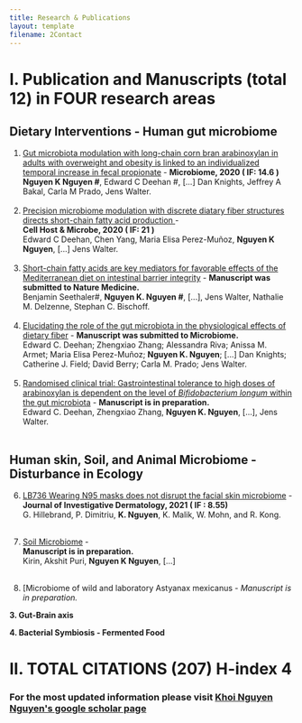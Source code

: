 ```yaml
---
title: Research & Publications
layout: template
filename: 2Contact
--- 
```


# I.  Publication and Manuscripts (total 12) in FOUR research areas 

## Dietary Interventions - Human gut microbiome

1.    [Gut microbiota modulation with long-chain corn bran arabinoxylan in adults with overweight and obesity is linked to an individualized temporal increase in fecal propionate](https://microbiomejournal.biomedcentral.com/articles/10.1186/s40168-020-00887-w) - **Microbiome, 2020 ( IF: 14.6 )** <br>
**Nguyen K Nguyen #**, Edward C Deehan #, [...] Dan Knights, Jeffrey A Bakal, Carla M Prado, Jens Walter.
<br /> <br /> 
2.    [Precision microbiome modulation with discrete diatary fiber structures directs short-chain fatty acid production ](https://www.cell.com/cell-host-microbe/fulltext/S1931-3128(20)30045-7?_returnURL=https%3A%2F%2Flinkinghub.elsevier.com%2Fretrieve%2Fpii%2FS1931312820300457%3Fshowall%3Dtrue) - <br>  **Cell Host & Microbe, 2020 ( IF: 21 )** <br>
Edward C Deehan, Chen Yang, Maria Elisa Perez-Muñoz, **Nguyen K Nguyen**, [...] Jens Walter.
<br /> <br /> 
3.   [Short-chain fatty acids are key mediators for favorable effects of the Mediterranean diet on intestinal barrier integrity](https://biokhoi.github.io) -  **Manuscript was submitted to Nature Medicine.** <br> 
Benjamin Seethaler#, **Nguyen K. Nguyen #**, [...], Jens Walter, Nathalie M. Delzenne, Stephan C. Bischoff.
<br /> <br />
4.   [Elucidating the role of the gut microbiota in the physiological effects of dietary fiber](https://biokhoi.github.io) - **Manuscript was submitted to Microbiome.** <br> 
Edward C. Deehan; Zhengxiao Zhang; Alessandra Riva; Anissa M. Armet; Maria Elisa Perez-Muñoz; **Nguyen K. Nguyen**; [...] Dan Knights; Catherine J. Field; David Berry; Carla M. Prado; Jens Walter.
<br /> <br />
5.   [Randomised clinical trial: Gastrointestinal tolerance to high doses of arabinoxylan is dependent on the level of *Bifidobacterium longum* within the gut microbiota](https://biokhoi.github.io) - **Manuscript is in preparation.** <br> 
Edward C. Deehan, Zhengxiao Zhang, **Nguyen K. Nguyen**, [...], Jens Walter.
<br /> <br />
## Human skin, Soil, and Animal Microbiome - Disturbance in Ecology
6.   [LB736 Wearing N95 masks does not disrupt the facial skin microbiome](https://www.jidonline.org/article/S0022-202X(21)01523-2/fulltext) - **Journal of Investigative Dermatology, 2021 ( IF : 8.55)** <br> 
G. Hillebrand, P. Dimitriu, **K. Nguyen**, K. Malik, W. Mohn, and R. Kong.
<br /> <br />

7.    [Soil Microbiome](https://biokhoi.github.io) - <br> **Manuscript is in preparation.** <br>
Kirin, Akshit Puri, **Nguyen K Nguyen**, [...]
<br /> <br />
8.    [Microbiome of wild and laboratory Astyanax mexicanus   - *Manuscript is in preparation.*



**3.  Gut-Brain axis**

**4.  Bacterial Symbiosis - Fermented Food**




# II. TOTAL CITATIONS (207) H-index 4 
### For the most updated information please visit [Khoi Nguyen Nguyen's google scholar page](https://scholar.google.com.vn/citations?view_op=list_works&hl=vi&hl=vi&user=7Xrudt0AAAAJ)



